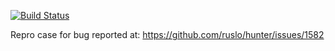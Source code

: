 [![Build Status](https://travis-ci.org/hef/repro-for-boost-fiber-in-hunter.svg?branch=master)](https://travis-ci.org/hef/repro-for-boost-fiber-in-hunter)


Repro case for bug reported at: https://github.com/ruslo/hunter/issues/1582


